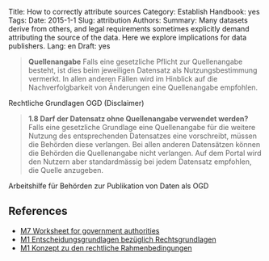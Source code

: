 Title: How to correctly attribute sources
Category: Establish
Handbook: yes
Tags:
Date: 2015-1-1
Slug: attribution
Authors:
Summary: Many datasets derive from others, and legal requirements sometimes explicitly demand attributing the source of the data. Here we explore implications for data publishers.
Lang: en
Draft: yes

> **Quellenangabe** Falls eine gesetzliche Pflicht zur Quellenangabe besteht, ist dies beim jeweiligen Datensatz als Nutzungsbestimmung vermerkt. In allen anderen Fällen wird im Hinblick auf die Nachverfolgbarkeit von Änderungen eine Quellenangabe empfohlen.

Rechtliche Grundlagen OGD (Disclaimer)

> **1.8 Darf der Datensatz ohne Quellenangabe verwendet werden?**
Falls eine gesetzliche Grundlage eine Quellenangabe für die weitere Nutzung des entsprechenden Datensatzes eine vorschreibt, müssen die Behörden diese verlangen. Bei allen anderen Datensätzen können die Behörden die Quellenangabe nicht verlangen. Auf dem Portal wird den Nutzern aber standardmässig bei jedem Datensatz empfohlen, die Quelle anzugeben.

Arbeitshilfe für Behörden zur Publikation von Daten als OGD

## References

- [M7 Worksheet for government authorities](/m7-recht-arbeitshilfe-en)
- [M1 Entscheidungsgrundlagen bezüglich Rechtsgrundlagen](/m1-entscheid-rechtsgrundlagen-de)
- [M1 Konzept zu den rechtliche Rahmenbedingungen](/m1-rechtliche-rahmen-de)
